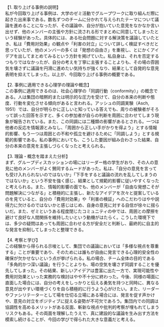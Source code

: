 【1. 取り上げる事例の説明】  
私が今回取り上げる事例は、大学のゼミ活動でグループワークに取り組んだ際に起きた出来事である。数名ずつのチームに分かれて与えられたテーマについて議論を進めることになったが、その議論中、自分が抱いていた意見をなかなか言い出せず、他のメンバーの主張や方針に流される形でまとめに同意してしまったという経験があった。具体的には、ある社会問題に対する解決策を議論していたとき、私は「費用対効果」の観点や「利害の対立」について詳しく検証すべきだと思っていたが、他のメンバーの多くは「発想の自由さ」を重視し、とにかくアイデアを出してまとめてみるという方針を掲げていた。私自身は、それを否定するつもりではなかったが、自分の考えを丁寧に主張することよりも、その場の雰囲気を壊さずに議論を円滑に進めたい気持ちが強くなり、結果として自発的な意見表明を抑えてしまった。以上が、今回取り上げる事例の概要である。

【2. 事例に適用できる心理学の理論や概念】  
この事例に適用できるのは、社会心理学の「同調行動（conformity）」の概念である。人は集団の暗黙的または明示的な圧力を受けて、自分の本来の判断や態度、行動を変化させる傾向があると言われる。アッシュの同調実験（Asch, 1951）では、自分が明らかに正しいと知っている答えでも、周りの被験者がそろって誤った回答を示すと、多くの参加者が自らの判断を周囲に合わせてしまう現象が報告されている。また、この同調には二種類の影響があるとされる。一つは他者の反応を情報源とみなし、「周囲から正しい手がかりを得よう」とする情報的影響、もう一つは周囲との不和や孤立を避けるために「同調しよう」とする規範的影響である。私の事例においても、こうした要因が組み合わさった結果、自分の本来の意見を主張しづらくなったと考えられる。

【3. 理論・概念を踏まえた分析】  
まず、グループディスカッションの場にはリーダー格の学生がおり、その人の意見に他のメンバーがよく賛同するムードがあった。私は、「自分の意見を言っても受け入れられないのではないか」「下手をすると議論の流れを乱してしまうのではないか」という不安を強く感じ、結果として規範的影響に従いやすくなったと考えられる。また、情報的影響の面でも、他のメンバーが「自由な発想こそが問題解決につながる」と積極的に主張し、新たなアイデアを次々と提案しているのを見ていると、自分の「費用対効果」や「利害の検証」へのこだわりはやや説得力に欠けるのではないかと感じはじめ、自身の意見に対する自信が徐々に揺らいだ。また、ゼミというある程度閉じたコミュニティの中では、周囲との摩擦を避けて良好な人間関係を維持したいという動機がはたらく。こうした環境下では、多少の疑問はあっても周囲に合わせる方が安全だと判断し、最終的に自主的な発言を抑制してしまったと整理できる。

【4. 考察と学び】  
この経験から得られる示唆として、集団での議論においては「多様な視点を尊重する」ことが重要であり、そのためには誰もが自由に発言できる心理的安全性の確保が欠かせないという点が挙げられる。私の場合、チーム全体の目的である「多角的かつ深い議論」を行うことよりも、場の空気を壊さず同調することを優先してしまった。その結果、新しいアイデアは豊富に出た一方で、実現可能性や費用対効果といった実務的な検討はやや不十分に終わった。今後、同様の場面に直面した場合には、自分の考えをしっかりと伝える勇気を持つと同時に、異なる意見が出やすい環境づくりを自ら積極的に行うよう心がけたい。また、リーダーやファシリテーターとして場を仕切る立場にある場合には、発言を促す声かけや、意見の対立をポジティブに捉える姿勢が不可欠であろう。集団内での同調は協調性を高めるメリットがある反面、斬新な視点や批判的考察が埋もれてしまうリスクもある。その両面を理解したうえで、真に建設的な議論を生み出す方法を模索し続けることが、今回の学びで得られた大きな意義だと考える。